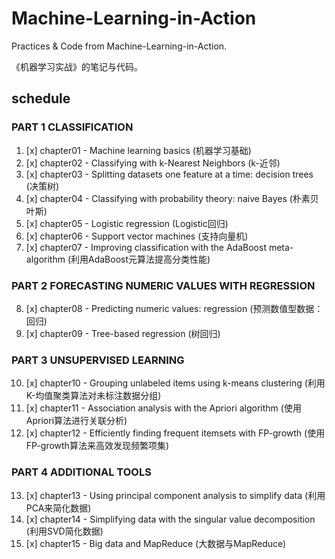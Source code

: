 # Machine-Learning-in-Action
Practices & Code from Machine-Learning-in-Action.

《机器学习实战》的笔记与代码。

## schedule
### PART 1 CLASSIFICATION
1. [x] chapter01 - Machine learning basics (机器学习基础)
2. [x] chapter02 - Classifying with k-Nearest Neighbors (k-近邻)
3. [x] chapter03 - Splitting datasets one feature at a time: decision trees (决策树)
4. [x] chapter04 - Classifying with probability theory: naive Bayes (朴素贝叶斯)
5. [x] chapter05 - Logistic regression (Logistic回归)
6. [x] chapter06 - Support vector machines (支持向量机)
7. [x] chapter07 - Improving classification with the AdaBoost meta-algorithm (利用AdaBoost元算法提高分类性能)

### PART 2 FORECASTING NUMERIC VALUES WITH REGRESSION
8. [x] chapter08 - Predicting numeric values: regression (预测数值型数据：回归)
9. [x] chapter09 - Tree-based regression (树回归)

### PART 3 UNSUPERVISED LEARNING
10. [x] chapter10 - Grouping unlabeled items using k-means clustering (利用K-均值聚类算法对未标注数据分组)
11. [x] chapter11 - Association analysis with the Apriori algorithm (使用Apriori算法进行关联分析)
12. [x] chapter12 - Efficiently finding frequent itemsets with FP-growth (使用FP-growth算法来高效发现频繁项集)

### PART 4 ADDITIONAL TOOLS
13. [x] chapter13 - Using principal component analysis to simplify data (利用PCA来简化数据)
14. [x] chapter14 - Simplifying data with the singular value decomposition (利用SVD简化数据)
15. [x] chapter15 - Big data and MapReduce (大数据与MapReduce)

